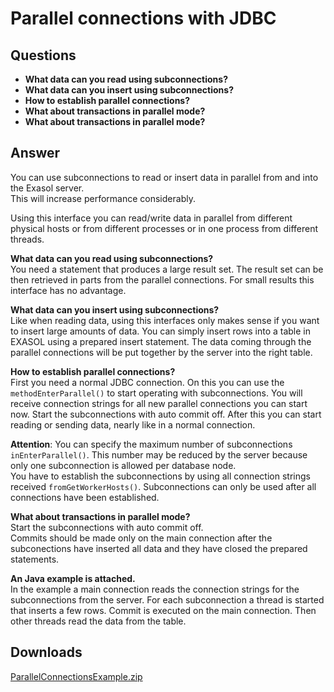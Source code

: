 # Parallel connections with JDBC 
## Questions

* **What data can you read using subconnections?**
* **What data can you insert using subconnections?**
* **How to establish parallel connections?**
* **What about transactions in parallel mode?**
* **What about transactions in parallel mode?**

## Answer

You can use subconnections to read or insert data in parallel from and into the Exasol server.  
This will increase performance considerably.

Using this interface you can read/write data in parallel from different physical hosts or from different processes or in one process from different threads.

**What data can you read using subconnections?**  
You need a statement that produces a large result set. The result set can be then retrieved in parts from the parallel connections. For small results this interface has no advantage.

**What data can you insert using subconnections?**  
Like when reading data, using this interfaces only makes sense if you want to insert large amounts of data. You can simply insert rows into a table in EXASOL using a prepared insert statement. The data coming through the parallel connections will be put together by the server into the right table.

**How to establish parallel connections?**  
First you need a normal JDBC connection. On this you can use the `methodEnterParallel()` to start operating with subconnections. You will receive connection strings for all new parallel connections you can start now. Start the subconnections with auto commit off. After this you can start reading or sending data, nearly like in a normal connection.

**Attention**: You can specify the maximum number of subconnections `inEnterParallel()`. This number may be reduced by the server because only one subconnection is allowed per database node.  
You have to establish the subconnections by using all connection strings received `fromGetWorkerHosts()`. Subconnections can only be used after all connections have been established.

**What about transactions in parallel mode?**  
Start the subconnections with auto commit off.  
Commits should be made only on the main connection after the subconections have inserted all data and they have closed the prepared statements.

**An Java example is attached.**  
In the example a main connection reads the connection strings for the subconnections from the server. For each subconnection a thread is started that inserts a few rows. Commit is executed on the main connection. Then other threads read the data from the table.

## Downloads
[ParallelConnectionsExample.zip](https://github.com/exasol/Public-Knowledgebase/files/9937141/ParallelConnectionsExample.zip)
